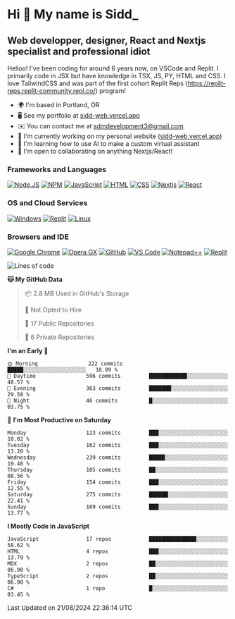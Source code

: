 Hi 👋 My name is Sidd\_
=======================

Web developper, designer, React and Nextjs specialist and professional idiot
----------------------------------------------------------------------------


Helloo! I've been coding for around 6 years now, on VSCode and Replit. I primarily code in JSX but have knowledge in TSX, JS, PY, HTML and CSS. I love TailwindCSS and was part of the first cohort Replit Reps (https://replit-reps.replit-community.repl.co/) program!

*   🌍  I'm based in Portland, OR
*   🖥️  See my portfolio at [sidd-web.vercel.app](https://sidd-web.vercel.app)
*   ✉️  You can contact me at [sdmdevelopment3@gmail.com](mailto:sdmdevelopment3@gmail.com)
*   🚀  I'm currently working on my personal website ([sidd-web.vercel.app](https://sidd-web.vercel.app))
*   🧠  I'm learning how to use AI to make a custom virtual assistant
*   🤝  I'm open to collaborating on anything Nextjs/React!

### Frameworks and Languages
[![Node.JS](https://img.shields.io/badge/Node.js-339933?style=for-the-badge&logo=nodedotjs&logoColor=white)](https://nodejs.org)
[![NPM](https://img.shields.io/badge/npm-CB3837?style=for-the-badge&logo=npm&logoColor=white)](https://npmjs.org)
[![JavaScript](https://img.shields.io/badge/JavaScript-F7DF1E?style=for-the-badge&logo=javascript&logoColor=white)](https://javascript.com)
[![HTML](https://img.shields.io/badge/HTML-E34F26?style=for-the-badge&logo=html5&logoColor=white)](https://html.spec.whatwg.org/multipage/)
[![CSS](https://img.shields.io/badge/CSS-1572B6?style=for-the-badge&logo=css3&logoColor=white)](https://w3.org/Style/CSS)
[![Nextjs](https://img.shields.io/badge/Next.js%20-%23000000.svg?&style=for-the-badge&logo=Next.js&logoColor=white)](https://nextjs.com)
[![React](https://img.shields.io/badge/React%20-%2361DAFB.svg?&style=for-the-badge&logo=React&logoColor=white)](https://react.com)

### OS and Cloud Services
[![Windows](https://img.shields.io/badge/Windows-0078D6?style=for-the-badge&logo=windows&logoColor=white)](https://microsoft.com/windows)
[![Replit](https://img.shields.io/badge/replit-667881?style=for-the-badge&logo=replit&logoColor=white)](https://replit.com)
[![Linux](https://img.shields.io/badge/Linux-0078D6?style=for-the-badge&logo=linux&logoColor=white)](https://microsoft.com/windows)

### Browsers and IDE
[![Google Chrome](https://img.shields.io/badge/Chrome%20-%23FF1B2D.svg?&style=for-the-badge&logo=GoogleChrome&logoColor=white)](https://chrome.google.com/)
[![Opera GX](https://img.shields.io/badge/Opera%20-%23FF1B2D.svg?&style=for-the-badge&logo=Opera&logoColor=white)](https://opera.com/)
[![GitHub](https://img.shields.io/badge/Github-100000?style=for-the-badge&logo=github&logoColor=white)](https://github.com)
[![VS Code](https://img.shields.io/badge/Visual_Studio_Code-0078D4?style=for-the-badge&logo=visual%20studio%20code&logoColor=white)](https://code.visualstudio.com)
[![Notepad++](https://img.shields.io/badge/Notepad++-90E59A.svg?style=for-the-badge&logo=notepad%2B%2B&logoColor=black)](https://notepad-plus-plus.org)
[![Replit](https://img.shields.io/badge/replit-667881?style=for-the-badge&logo=replit&logoColor=white)](https://replit.com)

<!--START_SECTION:waka-->
![Lines of code](https://img.shields.io/badge/From%20Hello%20World%20I%27ve%20Written-1.5%20million%20lines%20of%20code-blue)

**🐱 My GitHub Data** 

> 📦 2.8 MB Used in GitHub's Storage 
 > 
> 🚫 Not Opted to Hire
 > 
> 📜 17 Public Repositories 
 > 
> 🔑 6 Private Repositories 
 > 
**I'm an Early 🐤** 

```text
🌞 Morning                222 commits         █████░░░░░░░░░░░░░░░░░░░░   18.09 % 
🌆 Daytime                596 commits         ████████████░░░░░░░░░░░░░   48.57 % 
🌃 Evening                363 commits         ███████░░░░░░░░░░░░░░░░░░   29.58 % 
🌙 Night                  46 commits          █░░░░░░░░░░░░░░░░░░░░░░░░   03.75 % 
```
📅 **I'm Most Productive on Saturday** 

```text
Monday                   123 commits         ███░░░░░░░░░░░░░░░░░░░░░░   10.02 % 
Tuesday                  162 commits         ███░░░░░░░░░░░░░░░░░░░░░░   13.20 % 
Wednesday                239 commits         █████░░░░░░░░░░░░░░░░░░░░   19.48 % 
Thursday                 105 commits         ██░░░░░░░░░░░░░░░░░░░░░░░   08.56 % 
Friday                   154 commits         ███░░░░░░░░░░░░░░░░░░░░░░   12.55 % 
Saturday                 275 commits         ██████░░░░░░░░░░░░░░░░░░░   22.41 % 
Sunday                   169 commits         ███░░░░░░░░░░░░░░░░░░░░░░   13.77 % 
```


**I Mostly Code in JavaScript** 

```text
JavaScript               17 repos            ███████████████░░░░░░░░░░   58.62 % 
HTML                     4 repos             ███░░░░░░░░░░░░░░░░░░░░░░   13.79 % 
MDX                      2 repos             ██░░░░░░░░░░░░░░░░░░░░░░░   06.90 % 
TypeScript               2 repos             ██░░░░░░░░░░░░░░░░░░░░░░░   06.90 % 
C#                       1 repo              █░░░░░░░░░░░░░░░░░░░░░░░░   03.45 % 
```




 Last Updated on 21/08/2024 22:36:14 UTC
<!--END_SECTION:waka-->
